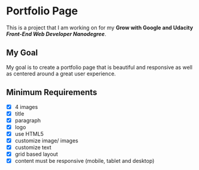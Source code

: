 # **Portfolio Page**

This is a project that I am working on for my **Grow with Google and Udacity _Front-End Web Developer Nanodegree_**.

## My Goal

My goal is to create a portfolio page that is beautiful and responsive as well as centered around a great user experience.

## Minimum Requirements

- [x] 4 images
- [x] title
- [x] paragraph
- [x] logo
- [x] use HTML5
- [x] customize image/ images
- [x] customize text
- [x] grid based layout
- [x] content must be responsive (mobile, tablet and desktop)
